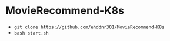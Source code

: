 # MovieRecommend-K8s

- `git clone https://github.com/ehddnr301/MovieRecommend-K8s`
- `bash start.sh`